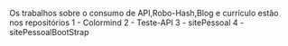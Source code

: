 Os trabalhos sobre o consumo de API,Robo-Hash,Blog e currículo estão nos repositórios
 1 - Colormind
 2 - Teste-API 
 3 - sitePessoal
 4 - sitePessoalBootStrap
